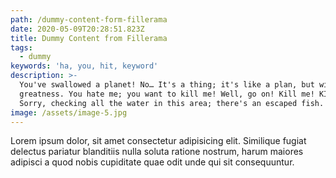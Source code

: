 ```yaml
---
path: /dummy-content-form-fillerama
date: 2020-05-09T20:28:51.823Z
title: Dummy Content from Fillerama
tags:
  - dummy
keywords: 'ha, you, hit, keyword'
description: >-
  You've swallowed a planet! No… It's a thing; it's like a plan, but with more
  greatness. You hate me; you want to kill me! Well, go on! Kill me! KILL ME!
  Sorry, checking all the water in this area; there's an escaped fish.
image: /assets/image-5.jpg
---
```

<!--StartFragment-->

Lorem ipsum dolor, sit amet consectetur adipisicing elit. Similique fugiat delectus pariatur blanditiis nulla soluta ratione nostrum, harum maiores adipisci a quod nobis cupiditate quae odit unde qui sit consequuntur.

<!--EndFragment-->
